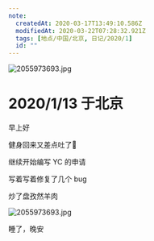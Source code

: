```yaml
---
note:
  createdAt: 2020-03-17T13:49:10.586Z
  modifiedAt: 2020-03-22T07:28:32.921Z
  tags: [地点/中国/北京, 日记/2020/1]
  id: ""
---
```


![2055973693.jpg](https://i.loli.net/2020/01/14/y7CHulo6xw5bmLn.jpg)

# 2020/1/13 于北京

<!-- @timer "date":"Mon Jan 13 2020 08:59:57 GMT+0800 (CST) -->

早上好

<!-- @timer "date":"Mon Jan 13 2020 11:36:31 GMT+0800 (CST)","duration":"about 3 hours -->

健身回来又差点吐了:new_moon_with_face:

<!-- @timer "date":"Mon Jan 13 2020 13:50:09 GMT+0800 (CST)","duration":"about 2 hours -->

继续开始编写 YC 的申请

<!-- @timer "date":"Mon Jan 13 2020 15:58:33 GMT+0800 (CST)","duration":"about 2 hours -->

写着写着修复了几个 bug

<!-- @timer "date":"Mon Jan 13 2020 19:23:03 GMT+0800 (CST)","duration":"about 3 hours -->

炒了盘孜然羊肉

![2055973693.jpg](https://i.loli.net/2020/01/14/y7CHulo6xw5bmLn.jpg)

<!-- @timer "date":"Mon Jan 13 2020 22:40:41 GMT+0800 (CST)","duration":"about 3 hours -->

睡了，晚安
